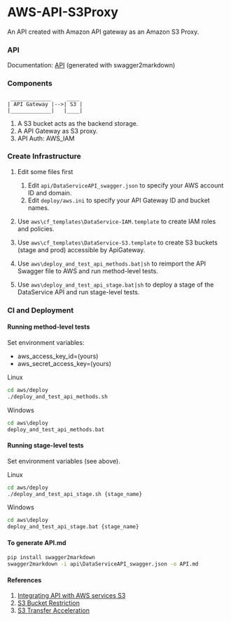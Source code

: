 # AWS-API-S3Proxy #

An API created with Amazon API gateway as an Amazon S3 Proxy.

### API

Documentation: [API](API.md) (generated with swagger2markdown)

### Components

```
 _____________     ____     
| API Gateway |-->| S3 |
|_____________|   |____|
```

1. A S3 bucket acts as the backend storage.
1. A API Gateway as S3 proxy.
1. API Auth: AWS_IAM

### Create Infrastructure

1. Edit some files first

    1. Edit `api/DataServiceAPI_swagger.json` to specify your AWS account ID and domain.
    1. Edit  `deploy/aws.ini` to specify your API Gateway ID and bucket names.

1. Use `aws\cf_templates\DataService-IAM.template` to create IAM roles and policies.
1. Use `aws\cf_templates\DataService-S3.template` to create S3 buckets (stage and prod) accessible by ApiGateway.
1. Use `aws\deploy_and_test_api_methods.bat|sh` to reimport the API Swagger file to AWS and run method-level tests.
1. Use `aws\deploy_and_test_api_stage.bat|sh` to deploy a stage of the DataService API and run stage-level tests.


### CI and Deployment

#### Running method-level tests

Set environment variables:

- aws_access_key_id=(yours)
- aws_secret_access_key=(yours)

Linux

```bash
cd aws/deploy
./deploy_and_test_api_methods.sh
```

Windows
```cmd
cd aws\deploy
deploy_and_test_api_methods.bat
```

#### Running stage-level tests

Set environment variables (see above).

Linux

```bash
cd aws/deploy
./deploy_and_test_api_stage.sh {stage_name}
```

Windows
```cmd
cd aws\deploy
deploy_and_test_api_stage.bat {stage_name}
```

#### To generate API.md

```cmd
pip install swagger2markdown
swagger2markdown -i api\DataServiceAPI_swagger.json -o API.md
```

#### References

1. [Integrating API with AWS services S3](http://docs.aws.amazon.com/apigateway/latest/developerguide/integrating-api-with-aws-services-s3.html)
1. [S3 Bucket Restriction](http://docs.aws.amazon.com/AmazonS3/latest/dev/BucketRestrictions.html)
1. [S3 Transfer Acceleration](http://docs.aws.amazon.com/AmazonS3/latest/dev/transfer-acceleration.html)

